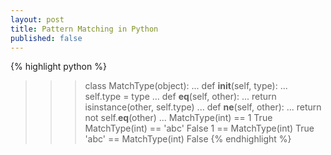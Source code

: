 ```yaml
---
layout: post
title: Pattern Matching in Python
published: false
---
```




{% highlight python %}
>>> class MatchType(object):
...     def __init__(self, type):
...         self.type = type
...     def __eq__(self, other):
...         return isinstance(other, self.type)
...     def __ne__(self, other):
...         return not self.__eq__(other)
... 
>>> MatchType(int) == 1
True
>>> MatchType(int) == 'abc'
False
>>> 1 == MatchType(int)
True
>>> 'abc' == MatchType(int)
False
{% endhighlight %}





